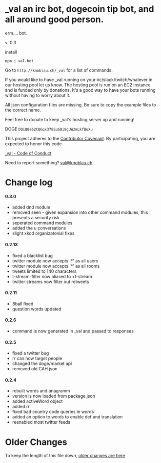 # _val an irc bot, dogecoin tip bot, and all around good person.

erm.... bot.

v. 0.3

install

```
npm i val-bot
```

Go to `http://knoblau.ch/_val` for a list of commands.

If you would like to have _val running on your irc/slack/twitch/whatever in our hosting pool let us know.  The hosting pool is run on an EC2 instance and is funded only by donations.  It's a good way to have your bots running without having to worry about it.

All json configuration files are missing.  Be sure to copy the example files to the correct name.

Feel free to donate to keep _val's hosting server up and running!

DOGE `DQiQ8e62CQGqx378EuS8i8gUW2mLkfBuXu`

This project adheres to the [Contributor Covenant](http://contributor-covenant.org/). By participating, you are expected to honor this code.

[_val - Code of Conduct](https://github.com/mousemke/_val/blob/master/CODE_OF_CONDUCT.md)

Need to report something? [val@knoblau.ch](mailto:val@knoblau.ch)


Change log
==========

#### 0.3.0

+ added dnd module
+ removed seen - given expansion into other command modules, this presents a security risk
+ seperated command modules
+ added the u conversations
+ slight xkcd organizatonial fixes


#### 0.2.13

+ fixed a blacklist bug
+ twitter module now accepts '*' as all users
+ twitter module now accepts '*' as all rooms
+ tweets limited to 140 characters
+ t-stream-filter now aliased to +t-stream
+ twitter streams now filter out retweets


#### 0.2.11

+ 8ball fixed
+ question words updated


#### 0.2.6

+ command is now generated in _val and passed to responses



#### 0.2.5

+ fixed a twitter bug
+ rr can now target people
+ changed the doge/market api
+ removed old CAH json


#### 0.2.4

+ rebuilt words and anagramm
+ version is now loaded from package.json
+ added activeWord object
+ added rr
+ fixed bad country code queries in words
+ added an option to words to enable def and translation
+ reenabled most twitter feeds



Older Changes
=============

To keep the length of this file down, [older changes are here](./older_changes.md)


